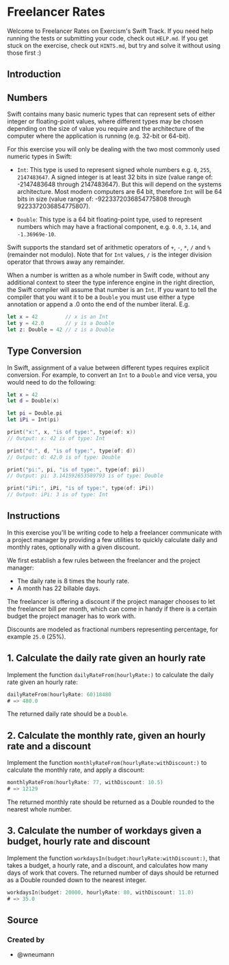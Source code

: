 # Freelancer Rates

Welcome to Freelancer Rates on Exercism's Swift Track.
If you need help running the tests or submitting your code, check out `HELP.md`.
If you get stuck on the exercise, check out `HINTS.md`, but try and solve it without using those first :)

## Introduction

## Numbers

Swift contains many basic numeric types that can represent sets of either integer or floating-point values, where different types may be chosen depending on the size of value you require and the architecture of the computer where the application is running (e.g. 32-bit or 64-bit).

For this exercise you will only be dealing with the two most commonly used numeric types in Swift:

- `Int`: This type is used to represent signed whole numbers e.g. `0`, `255`, `2147483647`. A signed integer is at least 32 bits in size (value range of: -2147483648 through 2147483647). But this will depend on the systems architecture. Most modern computers are 64 bit, therefore `Int` will be 64 bits in size (value range of: -9223372036854775808 through 9223372036854775807).

- `Double`: This type is a 64 bit floating-point type, used to represent numbers which may have a fractional component, e.g. `0.0`, `3.14`, and `-1.36969e-10`.

Swift supports the standard set of arithmetic operators of `+`, `-`, `*`, `/` and `%` (remainder not modulo). Note that for `Int` values, `/` is the integer division operator that throws away any remainder.

When a number is written as a whole number in Swift code, without any additional context to steer the type inference engine in the right direction, the Swift compiler will assume that number is an `Int`. If you want to tell the compiler that you want it to be a `Double` you must use either a type annotation or append a .0 onto the end of the number literal. E.g.

```swift
let x = 42         // x is an Int
let y = 42.0       // y is a Double
let z: Double = 42 // z is a Double
```

## Type Conversion

In Swift, assignment of a value between different types requires explicit conversion. For example, to convert an `Int` to a `Double` and vice versa, you would need to do the following:

```swift
let x = 42
let d = Double(x)

let pi = Double.pi
let iPi = Int(pi)

print("x:", x, "is of type:", type(of: x))
// Output: x: 42 is of type: Int

print("d:", d, "is of type:", type(of: d))
// Output: d: 42.0 is of type: Double

print("pi:", pi, "is of type:", type(of: pi))
// Output: pi: 3.141592653589793 is of type: Double

print("iPi:", iPi, "is of type:", type(of: iPi))
// Output: iPi: 3 is of type: Int
```

## Instructions

In this exercise you'll be writing code to help a freelancer communicate with a project manager by providing a few utilities to quickly calculate daily and monthly rates, optionally with a given discount.

We first establish a few rules between the freelancer and the project manager:

- The daily rate is 8 times the hourly rate.
- A month has 22 billable days.

The freelancer is offering a discount if the project manager chooses to let the freelancer bill per month, which can come in handy if there is a certain budget the project manager has to work with.

Discounts are modeled as fractional numbers representing percentage, for example `25.0` (25%).

## 1. Calculate the daily rate given an hourly rate

Implement the function `dailyRateFrom(hourlyRate:)` to calculate the daily rate given an hourly rate:

```swift
dailyRateFrom(hourlyRate: 60)18480
# => 480.0
```

The returned daily rate should be a `Double`.

## 2. Calculate the monthly rate, given an hourly rate and a discount

Implement the function `monthlyRateFrom(hourlyRate:withDiscount:)` to calculate the monthly rate, and apply a discount:

```swift
monthlyRateFrom(hourlyRate: 77, withDiscount: 10.5)
# => 12129
```

The returned monthly rate should be returned as a Double rounded to the nearest whole number.

## 3. Calculate the number of workdays given a budget, hourly rate and discount

Implement the function `workdaysIn(budget:hourlyRate:withDiscount:)`, that takes a budget, a hourly rate, and a discount, and calculates how many days of work that covers. The returned number of days should be returned as a Double rounded down to the nearest integer.

```swift
workdaysIn(budget: 20000, hourlyRate: 80, withDiscount: 11.0)
# => 35.0
```

## Source

### Created by

- @wneumann
